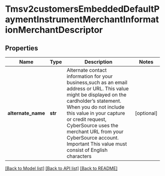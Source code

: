 # Tmsv2customersEmbeddedDefaultPaymentInstrumentMerchantInformationMerchantDescriptor

## Properties
Name | Type | Description | Notes
------------ | ------------- | ------------- | -------------
**alternate_name** | **str** | Alternate contact information for your business,such as an email address or URL. This value might be displayed on the cardholder’s statement. When you do not include this value in your capture or credit request, CyberSource uses the merchant URL from your CyberSource account. Important This value must consist of English characters  | [optional] 

[[Back to Model list]](../README.md#documentation-for-models) [[Back to API list]](../README.md#documentation-for-api-endpoints) [[Back to README]](../README.md)


